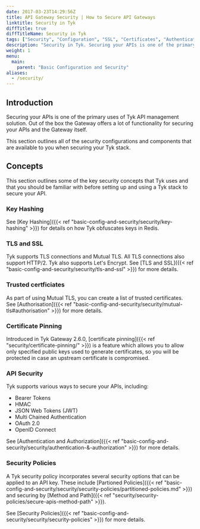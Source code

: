 ```yaml
---
date: 2017-03-23T14:29:56Z
title: API Gateway Security | How to Secure API Gateways
linktitle: Security in Tyk
diffTitle: true
diffTitleName: Security in Tyk
tags: ["Security", "Configuration", "SSL", "Certificates", "Authentication", "Authorization"]
description: "Security in Tyk. Securing your APIs is one of the primary uses of Tyk. Out of the box the Gateway offers functionality for securing your APIs & the Gateway itself."
weight: 1
menu: 
  main:
    parent: "Basic Configuration and Security"
aliases:
  - /security/
---
```


## Introduction

Securing your APIs is one of the primary uses of Tyk API management solution. Out of the box the Gateway offers a lot of functionality for securing your APIs and the Gateway itself.

This section outlines all of the security configurations and components that are available to you when securing your Tyk stack.

## Concepts

This section outlines some of the key security concepts that Tyk uses and that you should be familiar with before setting up and using a Tyk stack to secure your API.

### Key Hashing

See [Key Hashing]({{< ref "basic-config-and-security/security/key-hashing" >}}) for details on how Tyk obfuscates keys in Redis.

### TLS and SSL

Tyk supports TLS connections and Mutual TLS. All TLS connections also support HTTP/2. Tyk also supports Let's Encrypt. See [TLS and SSL]({{< ref "basic-config-and-security/security/tls-and-ssl" >}}) for more details.

### Trusted certficiates

As part of using Mutual TLS, you can create a list of trusted certificates. See [Authorisation]({{< ref "basic-config-and-security/security/mutual-tls#authorisation" >}}) for more details.

### Certificate Pinning

Introduced in Tyk Gateway 2.6.0, [certificate pinning]({{< ref "security/certificate-pinning/" >}}) is a feature which allows you to allow only specified public keys used to generate certificates, so you will be protected in case an upstream certificate is compromised.

### API Security

Tyk supports various ways to secure your APIs, including:

* Bearer Tokens
* HMAC
* JSON Web Tokens (JWT)
* Multi Chained Authentication
* OAuth 2.0
* OpenID Connect

See [Authentication and Authorization]({{< ref "basic-config-and-security/security/authentication-&-authorization" >}}) for more details.

### Security Policies

A Tyk security policy incorporates several security options that can be applied to an API key. These include [Partioned Policies]({{< ref "basic-config-and-security/security/security-policies/partitioned-policies.md" >}}) and securing by [Method and Path]({{< ref "security/security-policies/secure-apis-method-path" >}}).

See [Security Policies]({{< ref "basic-config-and-security/security/security-policies" >}}) for more details.

